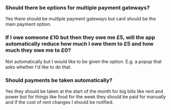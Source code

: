 ### Should there be options for multiple payment gateways?
Yes there should be multiple payment gateways but card should be the main payment option.

### If I owe someone £10 but then they owe me £5, will the app automatically reduce how much I owe them to £5 and how much they owe me to £0?
Not automatically but I would like to be given the option. E.g. a popup that asks whether I'd like to do that.

### Should payments be taken automatically?
Yes they should be taken at the start of the month for big bills like rent and power but for things like food for the week they should be paid for manually and if the cost of rent changes I should be notified.
